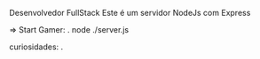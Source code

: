 Desenvolvedor FullStack
Este é um servidor NodeJs com Express

=> Start Gamer:
 . node ./server.js

curiosidades:
 .
